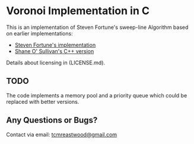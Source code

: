 Voronoi Implementation in C
===========================

This is an implementation of Steven Fortune's sweep-line Algorithm based on earlier
implementations:

* [Steven Fortune's implementation](http://ect.bell-labs.com/who/sjf/)
* [Shane O' Sullivan's C++ version](http://skynet.ie/~sos/mapviewer/voronoi.php)

Details about licensing in (LICENSE.md).

TODO
----

The code implements a memory pool and a priority queue which could be replaced with
better versions.

Any Questions or Bugs?
----------------------

Contact via email: tcmreastwood@gmail.com
